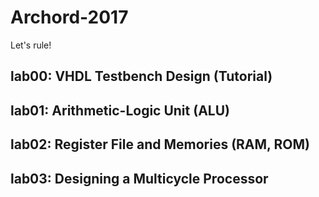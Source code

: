 # Archord-2017
Let's rule!

## lab00: VHDL Testbench Design (Tutorial)

## lab01: Arithmetic-Logic Unit (ALU)

## lab02: Register File and Memories (RAM, ROM)

## lab03: Designing a Multicycle Processor
